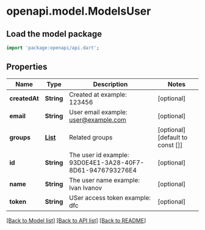 # openapi.model.ModelsUser

## Load the model package
```dart
import 'package:openapi/api.dart';
```

## Properties
Name | Type | Description | Notes
------------ | ------------- | ------------- | -------------
**createdAt** | **String** | Created at example: 123456 | [optional] 
**email** | **String** | User email example: user@example.com | [optional] 
**groups** | [**List<ModelsGroup>**](ModelsGroup.md) | Related groups | [optional] [default to const []]
**id** | **String** | The user id example: 93D0E4E1-3A28-40F7-8D61-9476793276E4 | [optional] 
**name** | **String** | The user name example: Ivan Ivanov | [optional] 
**token** | **String** | USer access token example: dfc | [optional] 

[[Back to Model list]](../README.md#documentation-for-models) [[Back to API list]](../README.md#documentation-for-api-endpoints) [[Back to README]](../README.md)


